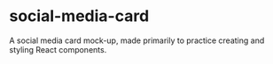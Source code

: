 # social-media-card
A social media card mock-up, made primarily to practice creating and styling React components.
